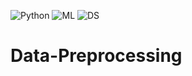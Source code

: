 ![Python](https://img.shields.io/badge/Python-3.x-red) ![ML](https://img.shields.io/badge/Machine-Learning-blue) ![DS](https://img.shields.io/badge/Data-Science-ff69b4)

# Data-Preprocessing
